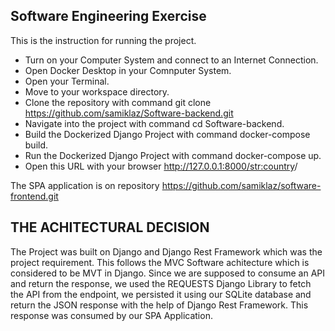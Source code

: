 ## Software Engineering Exercise

This is the instruction for running the project.

* Turn on your Computer System and connect to an Internet Connection.
* Open Docker Desktop in your Comnputer System.
* Open your Terminal.
* Move to your workspace directory.
* Clone the repository with command git clone https://github.com/samiklaz/Software-backend.git
* Navigate into the project with command cd Software-backend.
* Build the Dockerized Django Project with command docker-compose build.
* Run the Dockerized Django Project with command docker-compose up.
* Open this URL with your browser http://127.0.0.1:8000/<str:country>/


The SPA application is on repository https://github.com/samiklaz/software-frontend.git


## THE ACHITECTURAL DECISION
The Project was built on Django and Django Rest Framework which was the project requirement. This follows the MVC Software achitecture which is considered to be MVT in Django.
Since we are supposed to consume an API and return the response, we used the REQUESTS Django Library to fetch the API from the endpoint, we persisted it using our SQLite database and return the JSON response with the help of Django Rest Framework.
This response was consumed by our SPA Application.







